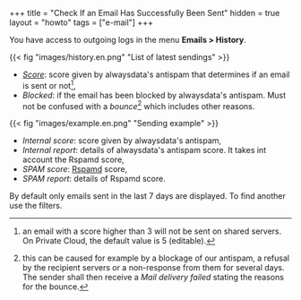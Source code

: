 +++
title = "Check If an Email Has Successfully Been Sent"
hidden = true
layout = "howto"
tags = ["e-mail"]
+++

You have access to outgoing logs in the menu **Emails > History**.

{{< fig "images/history.en.png" "List of latest sendings" >}}

- *[Score](e-mails/delivery#scoring-system)*: score given by alwaysdata's antispam that determines if an email is sent or not[^1],
- *Blocked*: if the email has been blocked by alwaysdata's antispam. Must not be confused with a *bounce*[^2] which includes other reasons.

{{< fig "images/example.en.png" "Sending example" >}}

- *Internal score*: score given by alwaysdata's antispam,
- *Internal report*: details of alwaysdata's antispam score. It takes int account the Rspamd score,
- *SPAM score*: [Rspamd](https://www.rspamd.com/) score,
- *SPAM report*: details of Rspamd score.

By default only emails sent in the last 7 days are displayed. To find another use the filters.

[^1]: an email with a score higher than 3 will not be sent on shared servers. On Private Cloud, the default value is 5 (editable).
[^2]: this can be caused for example by a blockage of our antispam, a refusal by the recipient servers or a non-response from them for several days. The sender shall then receive a *Mail delivery failed* stating the reasons for the bounce.
